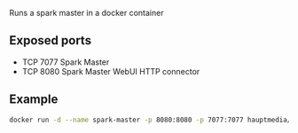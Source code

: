 Runs a spark master in a docker container

## Exposed ports

* TCP   7077    Spark Master
* TCP   8080	Spark Master WebUI HTTP connector

## Example

```bash
docker run -d --name spark-master -p 8080:8080 -p 7077:7077 hauptmedia/spark-master
```

